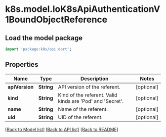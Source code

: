 # k8s.model.IoK8sApiAuthenticationV1BoundObjectReference

## Load the model package
```dart
import 'package:k8s/api.dart';
```

## Properties
Name | Type | Description | Notes
------------ | ------------- | ------------- | -------------
**apiVersion** | **String** | API version of the referent. | [optional] 
**kind** | **String** | Kind of the referent. Valid kinds are 'Pod' and 'Secret'. | [optional] 
**name** | **String** | Name of the referent. | [optional] 
**uid** | **String** | UID of the referent. | [optional] 

[[Back to Model list]](../README.md#documentation-for-models) [[Back to API list]](../README.md#documentation-for-api-endpoints) [[Back to README]](../README.md)


